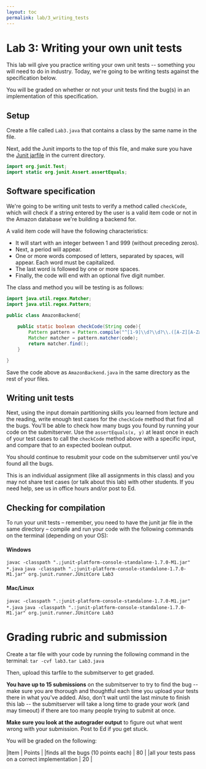 ```yaml
---
layout: toc
permalink: lab/3_writing_tests
---
```

# Lab 3: Writing your own unit tests

This lab will give you practice writing your own unit tests -- something you will need to do in industry. Today, we're going to be writing tests against the specification below.

You will be graded on whether or not your unit tests find the bug(s) in an implementation of this specification.

## Setup

Create a file called `Lab3.java` that contains a class by the same name in the file.

Next, add the Junit imports to the top of this file, and make sure you have the [Junit jarfile](https://cs2113-s25.github.io/labs/junit-platform-console-standalone-1.7.0-M1.jar) in the current directory.
```java
import org.junit.Test;
import static org.junit.Assert.assertEquals;
```

## Software specification

We're going to be writing unit tests to verify a method called `checkCode`, which will check if a string entered by the user is a valid item code or not in the Amazon database we're building a backend for. 

A valid item code will have the following characteristics:

* It will start with an integer between 1 and 999 (without preceding zeros).
* Next, a period will appear.
* One or more words composed of letters, separated by spaces, will appear. Each word must be capitalized.
* The last word is followed by one or more spaces.
* Finally, the code will end with an optional five digit number.

The class and method you will be testing is as follows:

```java
import java.util.regex.Matcher;
import java.util.regex.Pattern;

public class AmazonBackend{
    
    public static boolean checkCode(String code){
        Pattern pattern = Pattern.compile("^[1-9]\\d?\\d?\\.([A-Z][A-Za-z]* )+ *(\\d\\d\\d\\d\\d)?$");
        Matcher matcher = pattern.matcher(code);
        return matcher.find();
    }

}
```

Save the code above as `AmazonBackend.java` in the same directory as the rest of your files.

## Writing unit tests

Next, using the input domain partitioning skills you learned from lecture and the reading, write enough test cases for the `checkCode` method that find all the bugs. You'll be able to check how many bugs you found by running your code on the submitserver. Use the `assertEquals(x, y)` at least once in each of your test cases to call the `checkCode` method above with a specific input, and compare that to an expected boolean output.

You should continue to resubmit your code on the submitserver until you've found all the bugs.

This is an individual assignment (like all assignments in this class) and you may not share test cases (or talk about this lab) with other students. If you need help, see us in office hours and/or post to Ed.

## Checking for compilation

To run your unit tests – remember, you need to have the junit jar file in the same directory – compile and run your code with the following commands on the terminal (depending on your OS):

#### Windows
`javac -classpath ".;junit-platform-console-standalone-1.7.0-M1.jar" *.java`
`java -classpath ".;junit-platform-console-standalone-1.7.0-M1.jar" org.junit.runner.JUnitCore Lab3`

#### Mac/Linux
`javac -classpath ".:junit-platform-console-standalone-1.7.0-M1.jar" *.java`
`java -classpath ".:junit-platform-console-standalone-1.7.0-M1.jar" org.junit.runner.JUnitCore Lab3`

# Grading rubric and submission

Create a tar file with your code by running the following command in the terminal:
`tar -cvf lab3.tar Lab3.java`

Then, upload this tarfile to the submitserver to get graded.

**You have up to 15 submissions** on the submitserver to try to find the bug -- make sure you are thorough and thoughtful each time you upload your tests there in what you've added. Also, don't wait until the last minute to finish this lab -- the submitserver will take a long time to grade your work (and may timeout) if there are too many people trying to submit at once.

**Make sure you look at the autograder output** to figure out what went wrong with your submission. Post to Ed if you get stuck.

 You will be graded on the following:

|Item | Points |
|finds all the bugs (10 points each) | 80 |
|all your tests pass on a correct implementation | 20 |

